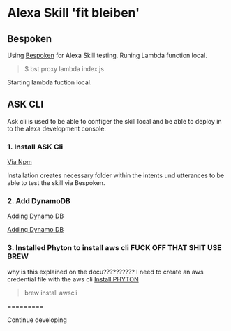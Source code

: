 # Alexa Skill 'fit bleiben'

## Bespoken
Using [Bespoken](https://github.com/bespoken/bst) for Alexa Skill testing. 
Runing Lambda function local. 

> $ bst proxy lambda index.js

Starting lambda fuction local.

## ASK CLI
Ask cli is used to be able to configer the skill local and be able to deploy in to the alexa development console. 

### 1. Install ASK Cli 
[Via Npm](https://www.npmjs.com/package/ask-cli)

Installation creates necessary folder within the intents und utterances to be able to test the skill via Bespoken. 

### 2. Add DynamoDB 

[Adding Dynamo DB](https://github.com/alexa/alexa-cookbook/tree/master/aws/Amazon-DynamoDB/read)

[Adding Dynamo DB](https://docs.aws.amazon.com/sdk-for-javascript/v2/developer-guide/dynamodb-example-document-client.html)

### 3. Installed Phyton to install aws cli FUCK OFF THAT SHIT USE BREW
why is this explained on the docu??????????
I need to create an aws credential file with the aws cli
[Install PHYTON](https://docs.aws.amazon.com/cli/latest/userguide/cli-install-macos.html#awscli-install-osx-pip)

> brew install awscli

=========

Continue developing
